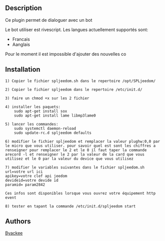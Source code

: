 ## Description
Ce plugin permet de dialoguer avec un bot

Le bot utiliser est rivescript. Les langues actuellement supportés sont:
  - Francais
  - Aanglais

Pour le moment il est impossible d'ajouter des nouvelles co

## Installation
```
1) Copier le fichier spljeedom.sh dans le repertoire /opt/SPLjeedom/

2) Copier le fichier spljeedom dans le repertoire /etc/init.d/

3) faire un chmod +x sur les 2 fichier

4) installer les paquets:
	sudo apt-get install sox
	sudo apt-get install lame libmp3lame0
	
5) lancer les commandes: 
	sudo systemctl daemon-reload
	sudo update-rc.d spljeedom defaults
	
6) modifier le fichier spljeedom et remplacer la valeur plughw:0,0 par le micro que vous utiliser. pour savoir quel est sont les chiffres a renseigner pour remplacer le 2 et le 0 il faut taper la commande arecord -l et renseigner le 2 par la valeur de la card que vous utilisez et le 0 par la valeur du device que vous utilisez

7) modifier le variables suivantes dans le fichier spljeedom.sh
url=votre url ici
apikey=votre clef api jeedom
devideid=votre devide id 
paramid= param2842

Ces infos sont disponibles lorsque vous ouvrez votre équipement http event

8) tester en tapant la commande /etc/init.d/spljeedom start
```

## Authors
[Byackee](https://github.com/byackee)

